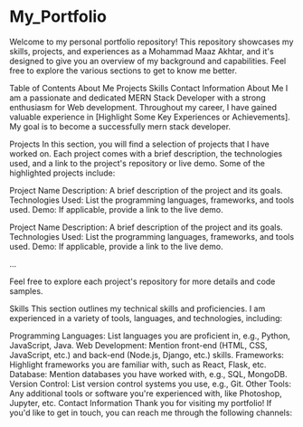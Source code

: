 # My_Portfolio

Welcome to my personal portfolio repository! This repository showcases my skills, projects, and experiences as a Mohammad Maaz Akhtar, and it's designed to give you an overview of my background and capabilities. Feel free to explore the various sections to get to know me better.

Table of Contents
About Me
Projects
Skills
Contact Information
About Me
I am a passionate and dedicated MERN Stack Developer with a strong enthusiasm for Web development. Throughout my career, I have gained valuable experience in [Highlight Some Key Experiences or Achievements]. My goal is to become a successfully mern stack developer.

Projects
In this section, you will find a selection of projects that I have worked on. Each project comes with a brief description, the technologies used, and a link to the project's repository or live demo. Some of the highlighted projects include:

Project Name
Description: A brief description of the project and its goals.
Technologies Used: List the programming languages, frameworks, and tools used.
Demo: If applicable, provide a link to the live demo.

Project Name
Description: A brief description of the project and its goals.
Technologies Used: List the programming languages, frameworks, and tools used.
Demo: If applicable, provide a link to the live demo.

...

Feel free to explore each project's repository for more details and code samples.

Skills
This section outlines my technical skills and proficiencies. I am experienced in a variety of tools, languages, and technologies, including:

Programming Languages: List languages you are proficient in, e.g., Python, JavaScript, Java.
Web Development: Mention front-end (HTML, CSS, JavaScript, etc.) and back-end (Node.js, Django, etc.) skills.
Frameworks: Highlight frameworks you are familiar with, such as React, Flask, etc.
Database: Mention databases you have worked with, e.g., SQL, MongoDB.
Version Control: List version control systems you use, e.g., Git.
Other Tools: Any additional tools or software you're experienced with, like Photoshop, Jupyter, etc.
Contact Information
Thank you for visiting my portfolio! If you'd like to get in touch, you can reach me through the following channels:

